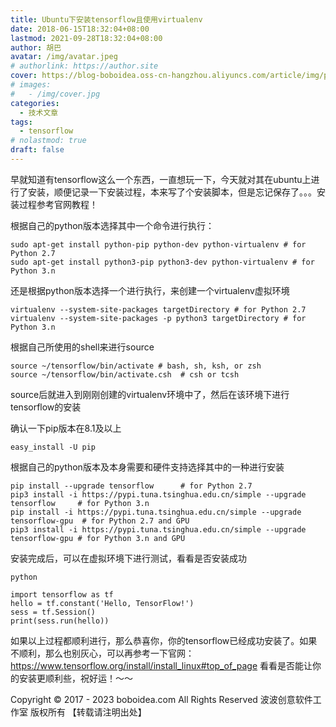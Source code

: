 ```yaml
---
title: Ubuntu下安装tensorflow且使用virtualenv
date: 2018-06-15T18:32:04+08:00
lastmod: 2021-09-28T18:32:04+08:00
author: 胡巴
avatar: /img/avatar.jpeg
# authorlink: https://author.site
cover: https://blog-boboidea.oss-cn-hangzhou.aliyuncs.com/article/img/posts/Ubuntu下安装tensorflow且使用virtualenv.jpg
# images:
#   - /img/cover.jpg
categories:
  - 技术文章
tags:
  - tensorflow
# nolastmod: true
draft: false
---
```


早就知道有tensorflow这么一个东西，一直想玩一下，今天就对其在ubuntu上进行了安装，顺便记录一下安装过程，本来写了个安装脚本，但是忘记保存了。。。安装过程参考官网教程！

<!--more-->

根据自己的python版本选择其中一个命令进行执行：

    sudo apt-get install python-pip python-dev python-virtualenv # for Python 2.7
    sudo apt-get install python3-pip python3-dev python-virtualenv # for Python 3.n
    
还是根据python版本选择一个进行执行，来创建一个virtualenv虚拟环境

    virtualenv --system-site-packages targetDirectory # for Python 2.7
    virtualenv --system-site-packages -p python3 targetDirectory # for Python 3.n

根据自己所使用的shell来进行source

    source ~/tensorflow/bin/activate # bash, sh, ksh, or zsh
    source ~/tensorflow/bin/activate.csh  # csh or tcsh

source后就进入到刚刚创建的virtualenv环境中了，然后在该环境下进行tensorflow的安装

确认一下pip版本在8.1及以上

    easy_install -U pip

根据自己的python版本及本身需要和硬件支持选择其中的一种进行安装

    pip install --upgrade tensorflow      # for Python 2.7
    pip3 install -i https://pypi.tuna.tsinghua.edu.cn/simple --upgrade tensorflow     # for Python 3.n
    pip install -i https://pypi.tuna.tsinghua.edu.cn/simple --upgrade tensorflow-gpu  # for Python 2.7 and GPU
    pip3 install -i https://pypi.tuna.tsinghua.edu.cn/simple --upgrade tensorflow-gpu # for Python 3.n and GPU

安装完成后，可以在虚拟环境下进行测试，看看是否安装成功

    python

    import tensorflow as tf
    hello = tf.constant('Hello, TensorFlow!')
    sess = tf.Session()
    print(sess.run(hello))

如果以上过程都顺利进行，那么恭喜你，你的tensorflow已经成功安装了。如果不顺利，那么也别灰心，可以再参考一下官网：https://www.tensorflow.org/install/install_linux#top_of_page
看看是否能让你的安装更顺利些，祝好运！～～

<!--declare-declare-->

Copyright &copy; 2017 - 2023 boboidea.com All Rights Reserved 波波创意软件工作室 版权所有 【转载请注明出处】
